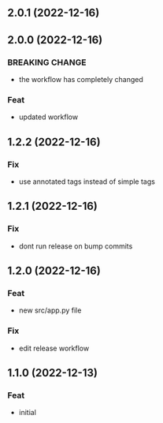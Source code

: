 ## 2.0.1 (2022-12-16)

## 2.0.0 (2022-12-16)

### BREAKING CHANGE

- the workflow has completely changed

### Feat

- updated workflow

## 1.2.2 (2022-12-16)

### Fix

- use annotated tags instead of simple tags

## 1.2.1 (2022-12-16)

### Fix

- dont run release on bump commits

## 1.2.0 (2022-12-16)

### Feat

- new src/app.py file

### Fix

- edit release workflow

## 1.1.0 (2022-12-13)

### Feat

- initial
